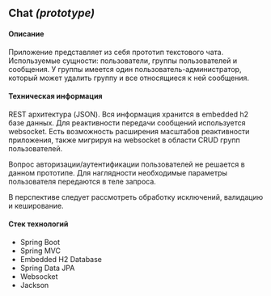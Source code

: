 ## Chat *(prototype)*
#### Описание
Приложение представляет из себя прототип текстового чата. Используемые сущности: пользователи, группы пользователей и сообщения. У группы имеется один пользователь-администратор, который может удалить группу и все относящиеся к ней сообщения.
#### Техническая информация
REST архитектура (JSON). Вся информация хранится в embedded h2 базе данных. Для реактивности передачи сообщений используется websocket. Есть возможность расширения масштабов реактивности приложения, также мигрируя на websocket в области CRUD групп пользователей.

Вопрос авторизации/аутентификации пользователей не решается в данном прототипе. Для наглядности необходимые параметры пользователя передаются в теле запроса.

В перспективе следует рассмотреть обработку исключений, валидацию и кеширование.

#### Стек технологий
* Spring Boot
* Spring MVC
* Embedded H2 Database
* Spring Data JPA
* Websocket
* Jackson